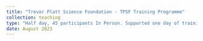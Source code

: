 ```yaml
---
title: "Trevor Platt Science Foundation - TPSF Training Programme"
collection: teaching
type: "Half day, 45 participants In Person. Supported one day of training on general EO and project based supervision."
date: August 2023
---
```

